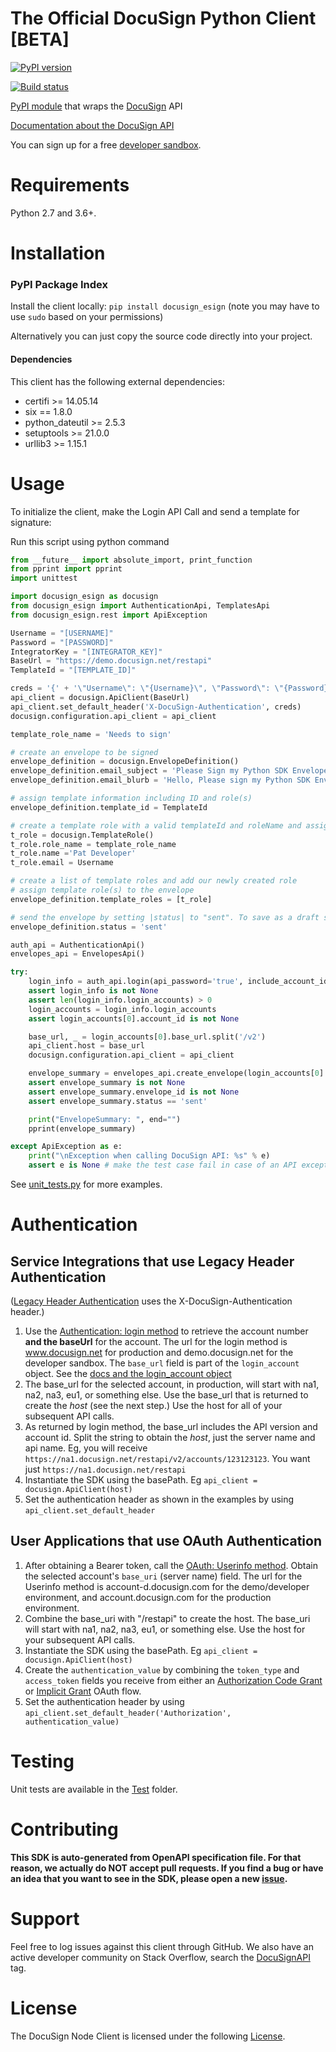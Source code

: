 # The Official DocuSign Python Client [BETA]

[![PyPI version][pypi-image]][pypi-url]
<!---[![PyPI downloads][downloads-image]][downloads-url]--->
[![Build status][travis-image]][travis-url]

[PyPI module](https://pypi.python.org/pypi/docusign_esign) that wraps the <a href="https://www.docusign.com">DocuSign</a> API

[Documentation about the DocuSign API](https://www.docusign.com/developer-center)

You can sign up for a free [developer sandbox](https://www.docusign.com/developer-center).

Requirements
============

Python 2.7 and 3.6+.

Installation
============

### PyPI Package Index

Install the client locally:  `pip install docusign_esign` (note you may have to use `sudo` based on your permissions)

Alternatively you can just copy the source code directly into your project.

#### Dependencies

This client has the following external dependencies:

* certifi >= 14.05.14
* six == 1.8.0
* python_dateutil >= 2.5.3
* setuptools >= 21.0.0
* urllib3 >= 1.15.1

Usage
=====

To initialize the client, make the Login API Call and send a template for signature:

Run this script using python command
```python
from __future__ import absolute_import, print_function
from pprint import pprint
import unittest

import docusign_esign as docusign
from docusign_esign import AuthenticationApi, TemplatesApi
from docusign_esign.rest import ApiException

Username = "[USERNAME]"
Password = "[PASSWORD]"
IntegratorKey = "[INTEGRATOR_KEY]"
BaseUrl = "https://demo.docusign.net/restapi"
TemplateId = "[TEMPLATE_ID]"

creds = '{' + '\"Username\": \"{Username}\", \"Password\": \"{Password}\", \"IntegratorKey\": \"{IntegratorKey}\"'.format(Username=Username, Password=Password, IntegratorKey=IntegratorKey) + '}'
api_client = docusign.ApiClient(BaseUrl)
api_client.set_default_header('X-DocuSign-Authentication', creds)
docusign.configuration.api_client = api_client

template_role_name = 'Needs to sign'

# create an envelope to be signed
envelope_definition = docusign.EnvelopeDefinition()
envelope_definition.email_subject = 'Please Sign my Python SDK Envelope'
envelope_definition.email_blurb = 'Hello, Please sign my Python SDK Envelope.'

# assign template information including ID and role(s)
envelope_definition.template_id = TemplateId

# create a template role with a valid templateId and roleName and assign signer info
t_role = docusign.TemplateRole()
t_role.role_name = template_role_name
t_role.name ='Pat Developer'
t_role.email = Username

# create a list of template roles and add our newly created role
# assign template role(s) to the envelope
envelope_definition.template_roles = [t_role]

# send the envelope by setting |status| to "sent". To save as a draft set to "created"
envelope_definition.status = 'sent'

auth_api = AuthenticationApi()
envelopes_api = EnvelopesApi()

try:
    login_info = auth_api.login(api_password='true', include_account_id_guid='true')
    assert login_info is not None
    assert len(login_info.login_accounts) > 0
    login_accounts = login_info.login_accounts
    assert login_accounts[0].account_id is not None

    base_url, _ = login_accounts[0].base_url.split('/v2')
    api_client.host = base_url
    docusign.configuration.api_client = api_client

    envelope_summary = envelopes_api.create_envelope(login_accounts[0].account_id, envelope_definition=envelope_definition)
    assert envelope_summary is not None
    assert envelope_summary.envelope_id is not None
    assert envelope_summary.status == 'sent'

    print("EnvelopeSummary: ", end="")
    pprint(envelope_summary)

except ApiException as e:
    print("\nException when calling DocuSign API: %s" % e)
    assert e is None # make the test case fail in case of an API exception
```

See [unit_tests.py](./test/unit_tests.py) for more examples.

# Authentication

## Service Integrations that use Legacy Header Authentication

([Legacy Header Authentication](https://docs.docusign.com/esign/guide/authentication/legacy_auth.html) uses the X-DocuSign-Authentication header.)

1. Use the [Authentication: login method](https://docs.docusign.com/esign/restapi/Authentication/Authentication/login/) to retrieve the account number **and the baseUrl** for the account.
The url for the login method is www.docusign.net for production and demo.docusign.net for the developer sandbox.
The `base_url` field is part of the `login_account` object. See the [docs and the login_account object](https://docs.docusign.com/esign/restapi/Authentication/Authentication/login/#/definitions/loginAccount)
2. The base_url for the selected account, in production, will start with na1, na2, na3, eu1, or something else. Use the base_url that is returned to create the *host* (see the next step.) Use the host for all of your subsequent API calls.
3. As returned by login method, the base_url includes the API version and account id. Split the string to obtain the *host*, just the server name and api name. Eg, you will receive `https://na1.docusign.net/restapi/v2/accounts/123123123`. You want just `https://na1.docusign.net/restapi` 
4. Instantiate the SDK using the basePath. Eg `api_client = docusign.ApiClient(host)`
5. Set the authentication header as shown in the examples by using `api_client.set_default_header`

## User Applications that use OAuth Authentication
1. After obtaining a Bearer token, call the [OAuth: Userinfo method](https://docs.docusign.com/esign/guide/authentication/userinfo.html). Obtain the selected account's `base_uri` (server name) field.
The url for the Userinfo method is account-d.docusign.com for the demo/developer environment, and account.docusign.com for the production environment.
1. Combine the base_uri with "/restapi" to create the host. The base_uri will start with na1, na2, na3, eu1, or something else. Use the host for your subsequent API calls.
4. Instantiate the SDK using the basePath. Eg `api_client = docusign.ApiClient(host)`
5. Create the `authentication_value` by combining the `token_type` and `access_token` fields you receive from either an [Authorization Code Grant](https://docs.docusign.com/esign/guide/authentication/oa2_auth_code.html) or [Implicit Grant](https://docs.docusign.com/esign/guide/authentication/oa2_implicit.html) OAuth flow. 
5. Set the authentication header by using `api_client.set_default_header('Authorization', authentication_value)`

Testing
=======

Unit tests are available in the [Test](https://github.com/docusign/docusign-node-client/tree/master/test) folder.

Contributing
============

**This SDK is auto-generated from OpenAPI specification file. For that reason, we actually do NOT accept pull requests. If you find a bug or have an idea that you want to see in the SDK, please open a new [issue](https://github.com/docusign/docusign-python-client/issues/new).**

Support
=======

Feel free to log issues against this client through GitHub.  We also have an active developer community on Stack Overflow, search the [DocuSignAPI](http://stackoverflow.com/questions/tagged/docusignapi) tag.

License
=======

The DocuSign Node Client is licensed under the following [License](LICENSE).


[pypi-image]: https://img.shields.io/pypi/v/docusign_esign.svg?style=flat
[pypi-url]: https://pypi.python.org/pypi/docusign_esign
[downloads-image]: https://img.shields.io/pypi/dm/docusign_esign.svg?style=flat
[downloads-url]: https://pypi.python.org/pypi/docusign_esign
[travis-image]: https://img.shields.io/travis/docusign/docusign-python-client.svg?style=flat
[travis-url]: https://travis-ci.org/docusign/docusign-python-client
